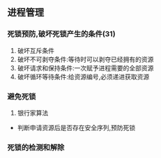 ## 进程管理
### 死锁预防,破坏死锁产生的条件(31)
1. 破坏互斥条件
2. 破坏不可剥夺条件:等待时可以剥夺已经拥有的资源
3. 破坏请求和保持条件:一次赋予进程需要的全部资源
4. 破坏循环等待条件:给资源编号,必须递进获取资源
### 避免死锁
1. 银行家算法
* 判断申请资源后是否存在安全序列,预防死锁
### 死锁的检测和解除
